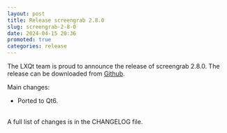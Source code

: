 ```yaml
---
layout: post
title: Release screengrab 2.8.0
slug: screengrab-2-8-0
date: 2024-04-15 20:36
promoted: true
categories: release
---
```

The LXQt team is proud to announce the release of screengrab 2.8.0.
The release can be downloaded from [Github](https://github.com/lxqt/screengrab/releases).

Main changes:

 * Ported to Qt6.


<br/>
A full list of changes is in the CHANGELOG file.
<br/>
